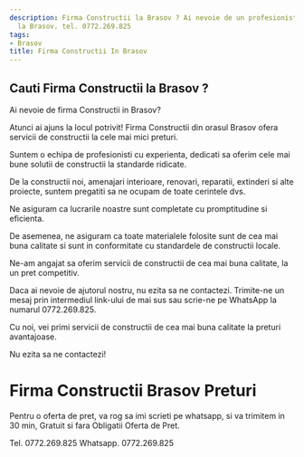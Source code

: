 ```yaml
---
description: Firma Constructii la Brasov ? Ai nevoie de un profesionist in Firma Constructii
  la Brasov. tel. 0772.269.825
tags:
- Brasov
title: Firma Constructii In Brasov
---
```



## Cauti Firma Constructii la Brasov ?

Ai nevoie de firma Constructii in Brasov?

Atunci ai ajuns la locul potrivit! Firma Constructii din orasul Brasov ofera servicii de constructii la cele mai mici preturi. 

Suntem o echipa de profesionisti cu experienta, dedicati sa oferim cele mai bune solutii de constructii la standarde ridicate. 

De la constructii noi, amenajari interioare, renovari, reparatii, extinderi si alte proiecte, suntem pregatiti sa ne ocupam de toate cerintele dvs. 

Ne asiguram ca lucrarile noastre sunt completate cu promptitudine si eficienta. 

De asemenea, ne asiguram ca toate materialele folosite sunt de cea mai buna calitate si sunt in conformitate cu standardele de constructii locale. 

Ne-am angajat sa oferim servicii de constructii de cea mai buna calitate, la un pret competitiv. 

Daca ai nevoie de ajutorul nostru, nu ezita sa ne contactezi. Trimite-ne un mesaj prin intermediul link-ului de mai sus sau scrie-ne pe WhatsApp la numarul 0772.269.825. 

Cu noi, vei primi servicii de constructii de cea mai buna calitate la preturi avantajoase. 

Nu ezita sa ne contactezi!

# Firma Constructii Brasov Preturi
Pentru o oferta de pret, va rog sa imi scrieti pe whatsapp, si va trimitem in 30 min, Gratuit si fara Obligatii Oferta de Pret.

Tel. 0772.269.825
Whatsapp. 0772.269.825